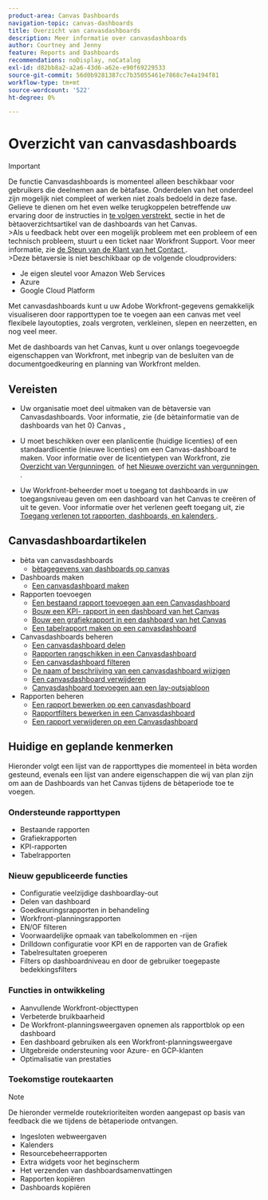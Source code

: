 ```yaml
---
product-area: Canvas Dashboards
navigation-topic: canvas-dashboards
title: Overzicht van canvasdashboards
description: Meer informatie over canvasdashboards
author: Courtney and Jenny
feature: Reports and Dashboards
recommendations: noDisplay, noCatalog
exl-id: d82bb8a2-a2a6-43d6-a62e-e90f69229533
source-git-commit: 56d0b9281387cc7b35055461e7868c7e4a194f81
workflow-type: tm+mt
source-wordcount: '522'
ht-degree: 0%

---
```


# Overzicht van canvasdashboards

>[!IMPORTANT]
>
>De functie Canvasdashboards is momenteel alleen beschikbaar voor gebruikers die deelnemen aan de bètafase. Onderdelen van het onderdeel zijn mogelijk niet compleet of werken niet zoals bedoeld in deze fase. Gelieve te dienen om het even welke terugkoppelen betreffende uw ervaring door de instructies in [&#x200B; te volgen verstrekt &#x200B;](/help/quicksilver/product-announcements/betas/canvas-dashboards-beta/canvas-dashboards-beta-information.md#provide-feedback) sectie in het de bètaoverzichtsartikel van de dashboards van het Canvas.<br>
>&#x200B;>Als u feedback hebt over een mogelijk probleem met een probleem of een technisch probleem, stuurt u een ticket naar Workfront Support. Voor meer informatie, zie [&#x200B; de Steun van de Klant van het Contact &#x200B;](/help/quicksilver/workfront-basics/tips-tricks-and-troubleshooting/contact-customer-support.md).<br>
>&#x200B;>Deze bètaversie is niet beschikbaar op de volgende cloudproviders:
>
>* Je eigen sleutel voor Amazon Web Services
>* Azure
>* Google Cloud Platform

Met canvasdashboards kunt u uw Adobe Workfront-gegevens gemakkelijk visualiseren door rapporttypen toe te voegen aan een canvas met veel flexibele layoutopties, zoals vergroten, verkleinen, slepen en neerzetten, en nog veel meer.

Met de dashboards van het Canvas, kunt u over onlangs toegevoegde eigenschappen van Workfront, met inbegrip van de besluiten van de documentgoedkeuring en planning van Workfront melden.


## Vereisten

* Uw organisatie moet deel uitmaken van de bètaversie van Canvasdashboards. Voor informatie, zie {de bètainformatie van de dashboards van het 0} Canvas [.](/help/quicksilver/product-announcements/betas/canvas-dashboards-beta/canvas-dashboards-beta-information.md)

* U moet beschikken over een planlicentie (huidige licenties) of een standaardlicentie (nieuwe licenties) om een Canvas-dashboard te maken. Voor informatie over de licentietypen van Workfront, zie [&#x200B; Overzicht van Vergunningen &#x200B;](/help/quicksilver/administration-and-setup/add-users/access-levels-and-object-permissions/wf-licenses.md) of [&#x200B; het Nieuwe overzicht van vergunningen &#x200B;](/help/quicksilver/administration-and-setup/add-users/how-access-levels-work/licenses-overview.md).

* Uw Workfront-beheerder moet u toegang tot dashboards in uw toegangsniveau geven om een dashboard van het Canvas te creëren of uit te geven. Voor informatie over het verlenen geeft toegang uit, zie [&#x200B; Toegang verlenen tot rapporten, dashboards, en kalenders &#x200B;](/help/quicksilver/administration-and-setup/add-users/configure-and-grant-access/grant-access-reports-dashboards-calendars.md).

## Canvasdashboardartikelen

* bèta van canvasdashboards
   * [bètagegevens van dashboards op canvas](/help/quicksilver/product-announcements/betas/canvas-dashboards-beta/canvas-dashboards-beta-information.md)
* Dashboards maken
   * [Een canvasdashboard maken](/help/quicksilver/reports-and-dashboards/canvas-dashboards/create-dashboards/create-dashboards.md)
* Rapporten toevoegen
   * [Een bestaand rapport toevoegen aan een Canvasdashboard](/help/quicksilver/reports-and-dashboards/canvas-dashboards/add-reports/add-existing-report.md)
   * [Bouw een KPI- rapport in een dashboard van het Canvas](/help/quicksilver/reports-and-dashboards/canvas-dashboards/add-reports/build-kpi-report.md)
   * [Bouw een grafiekrapport in een dashboard van het Canvas](/help/quicksilver/reports-and-dashboards/canvas-dashboards/add-reports/build-chart-report.md)
   * [Een tabelrapport maken op een canvasdashboard](/help/quicksilver/reports-and-dashboards/canvas-dashboards/add-reports/build-table-report.md)
* Canvasdashboards beheren
   * [Een canvasdashboard delen](/help/quicksilver/reports-and-dashboards/canvas-dashboards/manage-canvas-dashboards/share-canvas-dashboard.md)
   * [Rapporten rangschikken in een Canvasdashboard](/help/quicksilver/reports-and-dashboards/canvas-dashboards/manage-canvas-dashboards/arrange-reports-in-dashboard.md)
   * [Een canvasdashboard filteren](/help/quicksilver/reports-and-dashboards/canvas-dashboards/manage-canvas-dashboards/filter-canvas-dashboard.md)
   * [De naam of beschrijving van een canvasdashboard wijzigen](/help/quicksilver/reports-and-dashboards/canvas-dashboards/manage-canvas-dashboards/change-name-or-description-of-dashboard.md)
   * [Een canvasdashboard verwijderen](/help/quicksilver/reports-and-dashboards/canvas-dashboards/manage-canvas-dashboards/delete-a-canvas-dashboard.md)
   * [Canvasdashboard toevoegen aan een lay-outsjabloon](/help/quicksilver/reports-and-dashboards/canvas-dashboards/manage-canvas-dashboards/add-dashboard-to-layout-template.md)
* Rapporten beheren
   * [Een rapport bewerken op een canvasdashboard](/help/quicksilver/reports-and-dashboards/canvas-dashboards/manage-reports/edit-a-report.md)
   * [Rapportfilters bewerken in een Canvasdashboard](/help/quicksilver/reports-and-dashboards/canvas-dashboards/manage-reports/edit-report-filters.md)
   * [Een rapport verwijderen op een Canvasdashboard](/help/quicksilver/reports-and-dashboards/canvas-dashboards/manage-reports/delete-a-report.md)

## Huidige en geplande kenmerken

Hieronder volgt een lijst van de rapporttypes die momenteel in bèta worden gesteund, evenals een lijst van andere eigenschappen die wij van plan zijn om aan de Dashboards van het Canvas tijdens de bètaperiode toe te voegen.

### Ondersteunde rapporttypen

* Bestaande rapporten
* Grafiekrapporten
* KPI-rapporten
* Tabelrapporten

### Nieuw gepubliceerde functies

* Configuratie veelzijdige dashboardlay-out
* Delen van dashboard
* Goedkeuringsrapporten in behandeling
* Workfront-planningsrapporten
* EN/OF filteren
* Voorwaardelijke opmaak van tabelkolommen en -rijen
* Drilldown configuratie voor KPI en de rapporten van de Grafiek
* Tabelresultaten groeperen
* Filters op dashboardniveau en door de gebruiker toegepaste bedekkingsfilters


### Functies in ontwikkeling

* Aanvullende Workfront-objecttypen
* Verbeterde bruikbaarheid
* De Workfront-planningsweergaven opnemen als rapportblok op een dashboard
* Een dashboard gebruiken als een Workfront-planningsweergave
* Uitgebreide ondersteuning voor Azure- en GCP-klanten
* Optimalisatie van prestaties

### Toekomstige routekaarten

>[!NOTE]
>
>De hieronder vermelde routekrioriteiten worden aangepast op basis van feedback die we tijdens de bètaperiode ontvangen.

* Ingesloten webweergaven
* Kalenders
* Resourcebeheerrapporten
* Extra widgets voor het beginscherm
* Het verzenden van dashboardsamenvattingen
* Rapporten kopiëren
* Dashboards kopiëren


